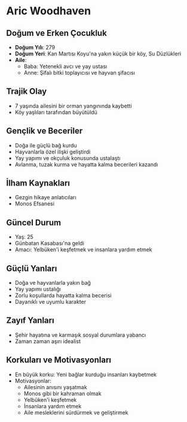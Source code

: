 # Aric Woodhaven

## Doğum ve Erken Çocukluk

- **Doğum Yılı**: 279
- **Doğum Yeri**: Kan Martısı Koyu'na yakın küçük bir köy, Su Düzlükleri
- **Aile**: 
  - Baba: Yetenekli avcı ve yay ustası
  - Anne: Şifalı bitki toplayıcısı ve hayvan şifacısı

## Trajik Olay

- 7 yaşında ailesini bir orman yangınında kaybetti
- Köy yaşlıları tarafından büyütüldü

## Gençlik ve Beceriler

- Doğa ile güçlü bağ kurdu
- Hayvanlarla özel ilişki geliştirdi
- Yay yapımı ve okçuluk konusunda ustalaştı
- Avlanma, tuzak kurma ve hayatta kalma becerileri kazandı

## İlham Kaynakları

- Gezgin hikaye anlatıcıları
- Monos Efsanesi

## Güncel Durum

- Yaş: 25
- Günbatan Kasabası'na geldi
- Amacı: Yelbüken'i keşfetmek ve insanlara yardım etmek

## Güçlü Yanları

- Doğa ve hayvanlarla yakın bağ
- Yay yapımı ustalığı
- Zorlu koşullarda hayatta kalma becerisi
- Dayanıklı ve uyumlu karakter

## Zayıf Yanları

- Şehir hayatına ve karmaşık sosyal durumlara yabancı
- Zaman zaman aşırı idealist

## Korkuları ve Motivasyonları

- En büyük korku: Yeni bağlar kurduğu insanları kaybetmek
- Motivasyonlar:
  - Ailesinin anısını yaşatmak
  - Monos gibi bir kahraman olmak
  - Yelbüken'i keşfetmek
  - İnsanlara yardım etmek
  - Aile mesleklerini sürdürmek ve geliştirmek